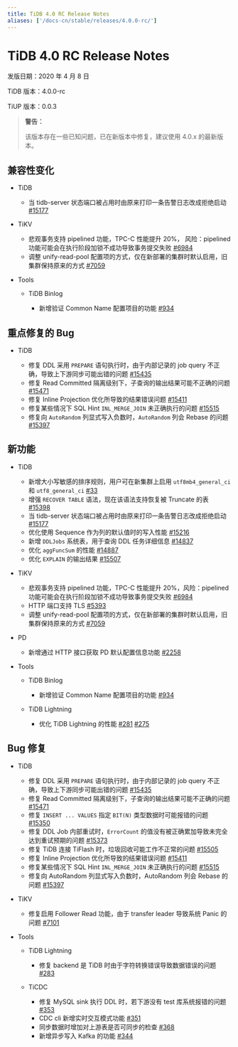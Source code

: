 ```yaml
---
title: TiDB 4.0 RC Release Notes
aliases: ['/docs-cn/stable/releases/4.0.0-rc/']
---
```


# TiDB 4.0 RC Release Notes

发版日期：2020 年 4 月 8 日

TiDB 版本：4.0.0-rc

TiUP 版本：0.0.3

> **警告：**
>
> 该版本存在一些已知问题，已在新版本中修复，建议使用 4.0.x 的最新版本。

## 兼容性变化

+ TiDB

    - 当 tidb-server 状态端口被占用时由原来打印一条告警日志改成拒绝启动 [#15177](https://github.com/pingcap/tidb/pull/15177)

+ TiKV

    - 悲观事务支持 pipelined 功能，TPC-C 性能提升 20%， 风险：pipelined 功能可能会在执行阶段加锁不成功导致事务提交失败 [#6984](https://github.com/tikv/tikv/pull/6984)
    - 调整 unify-read-pool 配置项的方式，仅在新部署的集群时默认启用，旧集群保持原来的方式 [#7059](https://github.com/tikv/tikv/pull/7059)

+ Tools

    - TiDB Binlog

        * 新增验证 Common Name 配置项目的功能 [#934](https://github.com/pingcap/tidb-binlog/pull/934)

## 重点修复的 Bug

+ TiDB

    - 修复 DDL 采用 `PREPARE` 语句执行时，由于内部记录的 job query 不正确，导致上下游同步可能出错的问题 [#15435](https://github.com/pingcap/tidb/pull/15435)
    - 修复 Read Committed 隔离级别下，子查询的输出结果可能不正确的问题 [#15471](https://github.com/pingcap/tidb/pull/15471)
    - 修复 Inline Projection 优化所导致的结果错误问题 [#15411](https://github.com/pingcap/tidb/pull/15411)
    - 修复某些情况下 SQL Hint `INL_MERGE_JOIN` 未正确执行的问题 [#15515](https://github.com/pingcap/tidb/pull/15515)
    - 修复向 `AutoRandom` 列显式写入负数时，`AutoRandom` 列会 Rebase 的问题 [#15397](https://github.com/pingcap/tidb/pull/15397)

## 新功能

+ TiDB

    - 新增大小写敏感的排序规则，用户可在新集群上启用 `utf8mb4_general_ci` 和 `utf8_general_ci` [#33](https://github.com/pingcap/tidb/projects/33)
    - 增强 `RECOVER TABLE` 语法，现在该语法支持恢复被 Truncate 的表 [#15398](https://github.com/pingcap/tidb/pull/15398)
    - 当 tidb-server 状态端口被占用时由原来打印一条告警日志改成拒绝启动 [#15177](https://github.com/pingcap/tidb/pull/15177)
    - 优化使用 Sequence 作为列的默认值时的写入性能 [#15216](https://github.com/pingcap/tidb/pull/15216)
    - 新增 `DDLJobs` 系统表，用于查询 DDL 任务详细信息 [#14837](https://github.com/pingcap/tidb/pull/14837)
    - 优化 `aggFuncSum` 的性能 [#14887](https://github.com/pingcap/tidb/pull/14887)
    - 优化 `EXPLAIN` 的输出结果 [#15507](https://github.com/pingcap/tidb/pull/15507)

+ TiKV

    - 悲观事务支持 pipelined 功能，TPC-C 性能提升 20%，风险：pipelined 功能可能会在执行阶段加锁不成功导致事务提交失败 [#6984](https://github.com/tikv/tikv/pull/6984)
    - HTTP 端口支持 TLS [#5393](https://github.com/tikv/tikv/pull/5393)
    - 调整 unify-read-pool 配置项的方式，仅在新部署的集群时默认启用，旧集群保持原来的方式 [#7059](https://github.com/tikv/tikv/pull/7059)

+ PD

    - 新增通过 HTTP 接口获取 PD 默认配置信息功能 [#2258](https://github.com/pingcap/pd/pull/2258)

+ Tools

    - TiDB Binlog

        * 新增验证 Common Name 配置项目的功能 [#934](https://github.com/pingcap/tidb-binlog/pull/934)

    - TiDB Lightning

        * 优化 TiDB Lightning 的性能 [#281](https://github.com/pingcap/tidb-lightning/pull/281) [#275](https://github.com/pingcap/tidb-lightning/pull/275)

## Bug 修复

+ TiDB

    - 修复 DDL 采用 `PREPARE` 语句执行时，由于内部记录的 job query 不正确，导致上下游同步可能出错的问题 [#15435](https://github.com/pingcap/tidb/pull/15435)
    - 修复 Read Committed 隔离级别下，子查询的输出结果可能不正确的问题 [#15471](https://github.com/pingcap/tidb/pull/15471)
    - 修复 `INSERT ... VALUES` 指定 `BIT(N)` 类型数据时可能报错的问题 [#15350](https://github.com/pingcap/tidb/pull/15350)
    - 修复 DDL Job 内部重试时，`ErrorCount` 的值没有被正确累加导致未完全达到重试预期的问题 [#15373](https://github.com/pingcap/tidb/pull/15373)
    - 修复 TiDB 连接 TiFlash 时，垃圾回收可能工作不正常的问题 [#15505](https://github.com/pingcap/tidb/pull/15505)
    - 修复 Inline Projection 优化所导致的结果错误问题 [#15411](https://github.com/pingcap/tidb/pull/15411)
    - 修复某些情况下 SQL Hint `INL_MERGE_JOIN` 未正确执行的问题 [#15515](https://github.com/pingcap/tidb/pull/15515)
    - 修复向 AutoRandom 列显式写入负数时，AutoRandom 列会 Rebase 的问题 [#15397](https://github.com/pingcap/tidb/pull/15397)

+ TiKV

    - 修复启用 Follower Read 功能，由于 transfer leader 导致系统 Panic 的问题 [#7101](https://github.com/tikv/tikv/pull/7101)

+ Tools

    - TiDB Lightning

        * 修复 backend 是 TiDB 时由于字符转换错误导致数据错误的问题 [#283](https://github.com/pingcap/tidb-lightning/pull/283)

    - TiCDC
        * 修复 MySQL sink 执行 DDL 时，若下游没有 test 库系统报错的问题 [#353](https://github.com/pingcap/ticdc/pull/353)
        * CDC cli 新增实时交互模式功能 [#351](https://github.com/pingcap/ticdc/pull/351)
        * 同步数据时增加对上游表是否可同步的检查 [#368](https://github.com/pingcap/ticdc/pull/368)
        * 新增异步写入 Kafka 的功能 [#344](https://github.com/pingcap/ticdc/pull/344)
